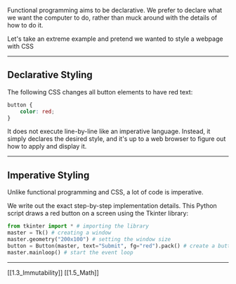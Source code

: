 Functional programming aims to be declarative.
We prefer to declare what we want the computer to do, 
rather than muck around with the details of how to do it.

Let's take an extreme example and pretend we wanted to style a webpage with CSS

---
## Declarative Styling
The following CSS changes all button elements to have red text:

``` css
button {
	color: red;
}
```

It does not execute line-by-line like an imperative language. 
Instead, it simply declares the desired style, 
and it's up to a web browser to figure out how to apply and display it. 

---
## Imperative Styling
Unlike functional programming and CSS, a lot of code is imperative.

We write out the exact step-by-step implementation details.
This Python script draws a red button on a screen using the Tkinter library:

``` python
from tkinter import * # importing the library
master = Tk() # creating a window
master.geometry("200x100") # setting the window size
button = Button(master, text="Submit", fg="red").pack() # create a button
master.mainloop() # start the event loop
```

---
[[1.3_Immutability]]
[[1.5_Math]]